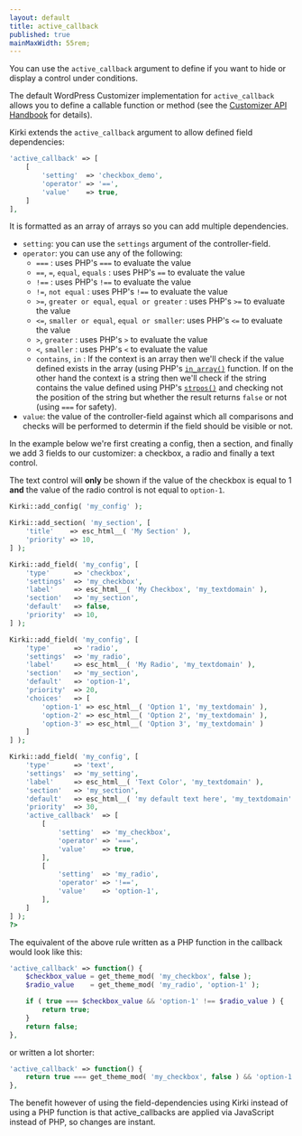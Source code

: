 ```yaml
---
layout: default
title: active_callback
published: true
mainMaxWidth: 55rem;
---
```


You can use the `active_callback` argument to define if you want to hide or display a control under conditions.

The default WordPress Customizer implementation for `active_callback` allows you to define a callable function or method (see the [Customizer API Handbook](https://developer.wordpress.org/themes/advanced-topics/customizer-api/#contextual-controls-sections-and-panels) for details).


Kirki extends the `active_callback` argument to allow defined field dependencies:

```php
'active_callback' => [
	[
		'setting'  => 'checkbox_demo',
		'operator' => '==',
		'value'    => true,
	]
],
```
It is formatted as an array of arrays so you can add multiple dependencies.

* `setting`: you can use the `settings` argument of the controller-field.
* `operator`: you can use any of the following:
  * `===` : uses PHP's `===` to evaluate the value
  * `==`, `=`, `equal`, `equals` : uses PHP's `==` to evaluate the value
  * `!==` : uses PHP's `!==` to evaluate the value
  * `!=`, `not equal` : uses PHP's `!==` to evaluate the value
  * `>=`, `greater or equal`, `equal or greater` : uses PHP's `>=` to evaluate the value
  * `<=`, `smaller or equal`, `equal or smaller`: uses PHP's `<=` to evaluate the value
  * `>`, `greater` : uses PHP's `>` to evaluate the value
  * `<`, `smaller` : uses PHP's `<` to evaluate the value
  * `contains`, `in` : If the context is an array then we'll check if the value defined exists in the array (using PHP's [`in_array()`](http://php.net/manual/en/function.in-array.php) function. If on the other hand the context is a string then we'll check if the string contains the value defined using PHP's [`strpos()`](http://php.net/manual/en/function.strpos.php) and checking not the position of the string but whether the result returns `false` or not (using `===` for safety).
* `value`: the value of the controller-field against which all comparisons and checks will be performed to determin if the field should be visible or not.

In the example below we're first creating a config, then a section, and finally we add 3 fields to our customizer: a checkbox, a radio and finally a text control.

The text control will **only** be shown if the value of the checkbox is equal to 1 **and** the value of the radio control is not equal to `option-1`.


```php
Kirki::add_config( 'my_config' );

Kirki::add_section( 'my_section', [
	'title'    => esc_html__( 'My Section' ),
    'priority' => 10,
] );

Kirki::add_field( 'my_config', [
	'type'      => 'checkbox',
	'settings'  => 'my_checkbox',
	'label'     => esc_html__( 'My Checkbox', 'my_textdomain' ),
	'section'   => 'my_section',
	'default'   => false,
	'priority'  => 10,
] );

Kirki::add_field( 'my_config', [
	'type'      => 'radio',
	'settings'  => 'my_radio',
	'label'     => esc_html__( 'My Radio', 'my_textdomain' ),
	'section'   => 'my_section',
	'default'   => 'option-1',
	'priority'  => 20,
	'choices'   => [
		'option-1' => esc_html__( 'Option 1', 'my_textdomain' ),
		'option-2' => esc_html__( 'Option 2', 'my_textdomain' ),
		'option-3' => esc_html__( 'Option 3', 'my_textdomain' )
	]
] );

Kirki::add_field( 'my_config', [
	'type'      => 'text',
	'settings'  => 'my_setting',
	'label'     => esc_html__( 'Text Color', 'my_textdomain' ),
	'section'   => 'my_section',
	'default'   => esc_html__( 'my default text here', 'my_textdomain' ),
	'priority'  => 30,
	'active_callback'  => [
		[
			'setting'  => 'my_checkbox',
			'operator' => '===',
			'value'    => true,
		],
		[
			'setting'  => 'my_radio',
			'operator' => '!==',
			'value'    => 'option-1',
		],
	]
] );
?>
```

The equivalent of the above rule written as a PHP function in the callback would look like this:

```php
'active_callback' => function() {
	$checkbox_value = get_theme_mod( 'my_checkbox', false );
	$radio_value    = get_theme_mod( 'my_radio', 'option-1' );

	if ( true === $checkbox_value && 'option-1' !== $radio_value ) {
		return true;
	}
	return false;
},
```
or written a lot shorter:

```php
'active_callback' => function() {
	return true === get_theme_mod( 'my_checkbox', false ) && 'option-1' !== get_theme_mod( 'my_radio', 'option-1' );
},
```

The benefit however of using the field-dependencies using Kirki instead of using a PHP function is that active_callbacks are applied via JavaScript instead of PHP, so changes are instant.
